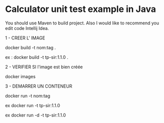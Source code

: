 Calculator unit test example in Java
===============

You should use Maven to build project.
Also I would like to recommend you edit code Intellij Idea.

1 - CREER L' IMAGE 

docker build -t nom:tag .

ex : docker build -t tp-sir:1.1.0 .

2 - VERIFIER SI l'image est bien créée

docker images

3 - DEMARRER UN CONTENEUR

docker run -t nom:tag

ex docker run -t tp-sir:1.1.0

ex docker run -d -t tp-sir:1.1.0
